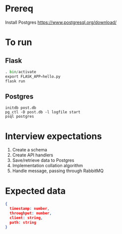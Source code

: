 # Prereq

Install Postgres
https://www.postgresql.org/download/

# To run

## Flask

```python
. bin/activate
export FLASK_APP=hello.py
flask run
```

## Postgres

```
initdb post.db
pg_ctl -D post.db -l logfile start
psql postgres
```

# Interview expectations

1. Create a schema
2. Create API handlers
3. Save/retrieve data to Postgres
4. Implementation collation algorithm
5. Handle message, passing through RabbitMQ

# Expected data

```json
{
  timestamp: number,
  throughput: number,
  client: string,
  path: string
}
```
